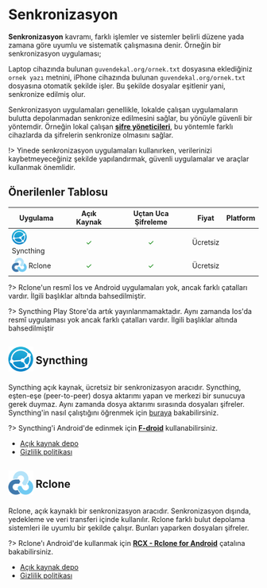 <!-- NOTLAR
 - Tablo eklemeyi unutmayın
 - Uygun görseller eklemeyi unutmayın.
 - İçerik kuralları ve ekleme yapmak sayfalarını ziyaret edebilirsiniz -->

# Senkronizasyon

**Senkronizasyon** kavramı, farklı işlemler ve sistemler belirli düzene yada zamana göre uyumlu ve sistematik çalışmasına denir. Örneğin bir senkronizasyon uygulaması;

Laptop cihazında bulunan `guvendekal.org/ornek.txt` dosyasına eklediğiniz `ornek yazı` metnini, iPhone cihazında bulunan `guvendekal.org/ornek.txt` dosyasına otomatik şekilde işler. Bu şekilde dosyalar eşitlenir yani, senkronize edilmiş olur.

Senkronizasyon uygulamaları genellikle, lokalde çalışan uygulamaların bulutta depolanmadan senkronize edilmesini sağlar, bu yönüyle güvenli bir yöntemdir. Örneğin lokal çalışan [**şifre yöneticileri**](https://guvendekal.org/#/sifre-yoneticileri), bu yöntemle farklı cihazlarda da şifrelerin senkronize olmasını sağlar.

!> Yinede senkronizasyon uygulamaları kullanırken, verilerinizi kaybetmeyeceğiniz şekilde yapılandırmak, güvenli uygulamalar ve araçlar kullanmak önemlidir.

## Önerilenler Tablosu

| Uygulama | Açık Kaynak | Uçtan Uca Şifreleme | Fiyat | Platform |
| --- | :---: | :---: | --- | --- |
| <span style="display: inline-block; vertical-align: middle;"><img src="/docs/images/syncthing.png" alt="Syncthing" style="width: 30px; height: 30px;"> </span> <span style="display: inline-block; vertical-align: middle;"> Syncthing </span> | <span style="color: green;">✓</span> | <span style="color: green;">✓</span> | Ücretsiz | <i class="fa-brands fa-windows"></i> <i class="fa-brands fa-apple"></i> <i class="fa-brands fa-linux"></i> <i class="fa-brands fa-freebsd"></i> |
| <span style="display: inline-block; vertical-align: middle;"><img src="/docs/images/rclone.png" alt="Rclone" style="width: 30px; height: 30px;"> </span> <span style="display: inline-block; vertical-align: middle;"> Rclone </span> | <span style="color: green;">✓</span> | <span style="color: green;">✓</span> | Ücretsiz | <i class="fa-brands fa-windows"></i> <i class="fa-brands fa-apple"></i> <i class="fa-brands fa-linux"></i> <i class="fa-brands fa-freebsd"></i> |

?> Rclone'un resmî Ios ve Android uygulamaları yok, ancak farklı çatalları vardır. İlgili başlıklar altında bahsedilmiştir.

?> Syncthing Play Store'da artık yayınlanmamaktadır. Aynı zamanda Ios'da resmî uygulaması yok ancak farklı çatalları vardır. İlgili başlıklar altında bahsedilmiştir

## <span style="display: inline-block; vertical-align: middle;"><img src="docs/images/syncthing.png" alt="Syncthing" style="width: 50px; height: auto;"> </span> <span style="display: inline-block; vertical-align: middle;"> Syncthing

Syncthing açık kaynak, ücretsiz bir senkronizasyon aracıdır. Syncthing, eşten-eşe (peer-to-peer) dosya aktarımı yapan ve merkezi bir sunucuya gerek duymaz. Aynı zamanda dosya aktarımı sırasında dosyaları şifreler. Syncthing'in nasıl çalıştığını öğrenmek için [buraya](https://advancedweb.hu/how-syncthing-provides-secure-file-syncing-without-sharing-your-files-with-a-third-party/) bakabilirsiniz.

?> Syncthing'i Android'de edinmek için [**F-droid**](https://f-droid.org/packages/com.nutomic.syncthingandroid/) kullanabilirsiniz.

- [Açık kaynak depo](https://github.com/syncthing/syncthing)
- [Gizlilik politikası](https://docs.syncthing.net/users/security.html)

## <span style="display: inline-block; vertical-align: middle;"><img src="docs/images/rclone.png" alt="Rclone" style="width: 50px; height: auto;"> </span> <span style="display: inline-block; vertical-align: middle;"> Rclone

Rclone, açık kaynaklı bir senkronizasyon aracıdır. Senkronizasyon dışında, yedekleme ve veri transferi içinde kullanılır. Rclone farklı bulut depolama sistemleri ile uyumlu bir şekilde çalışır. Bunları yaparken dosyaları şifreler.

?> Rclone'ı Android'de kullanmak için [**RCX - Rclone for Android**](https://play.google.com/store/apps/details?id=io.github.x0b.rcx&hl=en) çatalına bakabilirsiniz.

- [Açık kaynak depo](https://github.com/rclone/rclone)
- [Gizlilik politikası](https://rclone.org/privacy/)
